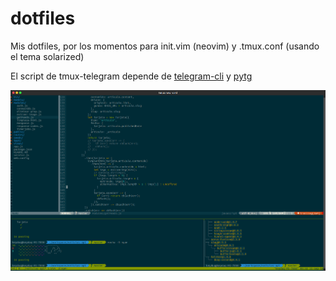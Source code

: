 # dotfiles
Mis dotfiles, por los momentos para init.vim (neovim) y .tmux.conf (usando el tema solarized)

El script de tmux-telegram depende de [telegram-cli](https://github.com/vysheng/tg) y [pytg](https://github.com/luckydonald/pytg)

![Screenshot](https://raw.githubusercontent.com/keyduq/dotfiles/master/screenshot.png)
